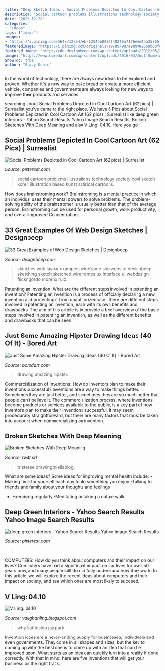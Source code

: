```yaml
---
title: "Deep Sketch Ideas : Social Problems Depicted In Cool Cartoon Art (62 Pics)"
description: "Social cartoon problems illustrations technology society cool sketch koren illustration based kunst satirical cartoons"
date: "2022-12-28"
categories:
- "ideas"
tags: ["ideas"]
images:
- "https://i.pinimg.com/564x/12/54/eb/1254eb0085f402f6a7176e6e2aa35365.jpg"
featuredImage: "https://i.pinimg.com/originals/e9/89/98/e989982669b03fd2220eec9356dc3439.jpg"
featured_image: "http://cdn.designbeep.com/wp-content/uploads/2012/05/27.website-sketches.jpg"
image: "https://www.boredart.com/wp-content/uploads/2016/04/Just-Some-Amazing-Hipster-Drawing-Ideas-17.jpg"
ShowToc: true
author: "Stacy Kuhic"
---
```



In the world of technology, there are always new ideas to be explored and proven. Whether it's a new way to bake bread or create a more efficient vehicle, companies and governments are always looking for new ways to improve their products and services.

	

		
searching about Social Problems Depicted in Cool Cartoon Art (62 pics) | Surrealist you've came to the right place. We have 6 Pics about Social Problems Depicted in Cool Cartoon Art (62 pics) | Surrealist like deep green interiors - Yahoo Search Results Yahoo Image Search Results, Broken Sketches With Deep Meaning and also V Ling: 04.10. Here you go:
		
    
## Social Problems Depicted In Cool Cartoon Art (62 Pics) | Surrealist

<img loading=lazy src="https://i.pinimg.com/originals/e9/89/98/e989982669b03fd2220eec9356dc3439.jpg" onerror="this.onerror=null;this.src='https://tse4.mm.bing.net/th?id=OIP.wNWBW5JzhJpGz4Xazd7qzwHaLH&amp;pid=15.1';" alt="Social Problems Depicted in Cool Cartoon Art (62 pics) | Surrealist">

_Source: pinterest.com_

>social cartoon problems illustrations technology society cool sketch koren illustration based kunst satirical cartoons. 

	

How does brainstroming work?
Brainstroming is a mental practice in which an individual uses their mental powers to solve problems. The problem-solving ability of the brainstromer is usually better than that of the average person. Brainstroming can be used for personal growth, work productivity, and overall improved Concentration.

    
## 33 Great Examples Of Web Design Sketches | Designbeep

<img loading=lazy src="http://cdn.designbeep.com/wp-content/uploads/2012/05/27.website-sketches.jpg" onerror="this.onerror=null;this.src='https://tse3.mm.bing.net/th?id=OIP.Z-1wpq5nhb_lbMM9U3cvtQHaLH&amp;pid=15.1';" alt="33 Great Examples of Web Design Sketches | Designbeep">

_Source: designbeep.com_

>sketches web layout examples wireframe site website designbeep sketching sketch sketched wireframes ux interface ui webdesign flickr gordo moreno ruiz. 

	

Patenting an invention: What are the different steps involved in patenting an invention?
Patenting an invention is a process of officially declaring a new invention and protecting it from unauthorized use. There are different steps involved in patenting an invention, each with its own benefits and drawbacks. The aim of this article is to provide a brief overview of the basic steps involved in patenting an invention, as well as the different benefits and drawbacks that can be seen.

    
## Just Some Amazing Hipster Drawing Ideas (40 Of It) - Bored Art

<img loading=lazy src="https://www.boredart.com/wp-content/uploads/2016/04/Just-Some-Amazing-Hipster-Drawing-Ideas-17.jpg" onerror="this.onerror=null;this.src='https://tse4.mm.bing.net/th?id=OIP.VwkkfEk_zYK5hXpJyjpB_QHaJ4&amp;pid=15.1';" alt="Just Some Amazing Hipster Drawing Ideas (40 Of It) - Bored Art">

_Source: boredart.com_

>drawing amazing hipster. 

	

Commercialization of Inventions: How do inventors plan to make their inventions successful?
Inventions are a way to make things better. Sometimes they are just better, and sometimes they are so much better that people can't believe it. The commercialization process, where inventions become products or services available to the public, is a key part of how inventors plan to make their inventions successful. It may seem procedurally straightforward, but there are many factors that must be taken into account when commercializing an invention.

    
## Broken Sketches With Deep Meaning

<img loading=lazy src="https://i.pinimg.com/564x/12/54/eb/1254eb0085f402f6a7176e6e2aa35365.jpg" onerror="this.onerror=null;this.src='https://tse1.mm.bing.net/th?id=OIP.f4Iz2Zb1VOP31IxWzbuDxwAAAA&amp;pid=15.1';" alt="Broken Sketches With Deep Meaning">

_Source: twitt.srl_

>tristesse drawingbriellablog. 

	

What are some ideas?
Some ideas for improving mental health include: 
-Making time for yourself each day to do something you enjoy 
-Talking to friends and family about your thoughts and feelings 
- Exercising regularly 
-Meditating or taking a nature walk

    
## Deep Green Interiors - Yahoo Search Results Yahoo Image Search Results

<img loading=lazy src="https://i.pinimg.com/originals/6c/3c/2a/6c3c2a011366b28b44cd812244ee0730.jpg" onerror="this.onerror=null;this.src='https://tse4.mm.bing.net/th?id=OIP.o9Ev6FgljJfklvCzJAIu0QHaJ5&amp;pid=15.1';" alt="deep green interiors - Yahoo Search Results Yahoo Image Search Results">

_Source: pinterest.com_

>. 

	

COMPUTERS: How do you think about computers and their impact on our lives?
Computers have had a significant impact on our lives for over 50 years now, and many people still do not fully understand how they work. In this article, we will explore the recent ideas about computers and their impact on society, and see which ones are most likely to succeed.

    
## V Ling: 04.10

<img loading=lazy src="https://4.bp.blogspot.com/_annTPGBcsB4/S8PohSp13yI/AAAAAAAADUQ/F7CD7L3fzsg/s1600/battleship_g_s_01.jpg" onerror="this.onerror=null;this.src='https://tse2.mm.bing.net/th?id=OIP.wmoWEaRstwBcQSXwQNicqwHaDi&amp;pid=15.1';" alt="V Ling: 04.10">

_Source: vaughanling.blogspot.com_

>why battleship jay park. 

	

Invention ideas are a never-ending supply for businesses, individuals and even governments. They come in all shapes and sizes, but the key to coming up with the best one is to come up with an idea that can be improved upon. What starts as an idea can quickly turn into a reality if done correctly. With that in mind, here are five inventions that will get your business on the right track.

